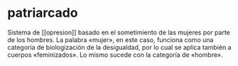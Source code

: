 # patriarcado
Sistema de [[opresion]] basado en el sometimiento de las mujeres por parte de los hombres. La palabra «mujer», en este caso, funciona como una categoría de biologización de la desigualdad, por lo cual se aplica también a cuerpos «feminizados». Lo mismo sucede con la categoría de «hombre».